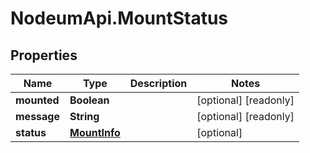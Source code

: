 # NodeumApi.MountStatus

## Properties

Name | Type | Description | Notes
------------ | ------------- | ------------- | -------------
**mounted** | **Boolean** |  | [optional] [readonly] 
**message** | **String** |  | [optional] [readonly] 
**status** | [**MountInfo**](MountInfo.md) |  | [optional] 


